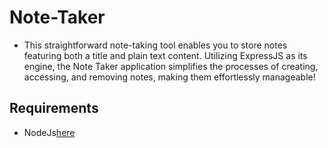 # Note-Taker
- This straightforward note-taking tool enables you to store notes featuring both a title and plain text content. Utilizing ExpressJS as its engine, the Note Taker application simplifies the processes of creating, accessing, and removing notes, making them effortlessly manageable!

## Requirements
- NodeJs[here](https://example.com)
